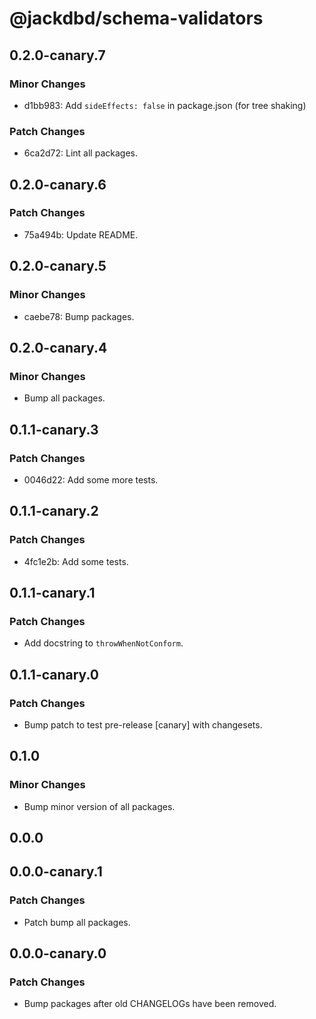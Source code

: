 # @jackdbd/schema-validators

## 0.2.0-canary.7

### Minor Changes

- d1bb983: Add `sideEffects: false` in package.json (for tree shaking)

### Patch Changes

- 6ca2d72: Lint all packages.

## 0.2.0-canary.6

### Patch Changes

- 75a494b: Update README.

## 0.2.0-canary.5

### Minor Changes

- caebe78: Bump packages.

## 0.2.0-canary.4

### Minor Changes

- Bump all packages.

## 0.1.1-canary.3

### Patch Changes

- 0046d22: Add some more tests.

## 0.1.1-canary.2

### Patch Changes

- 4fc1e2b: Add some tests.

## 0.1.1-canary.1

### Patch Changes

- Add docstring to `throwWhenNotConform`.

## 0.1.1-canary.0

### Patch Changes

- Bump patch to test pre-release [canary] with changesets.

## 0.1.0

### Minor Changes

- Bump minor version of all packages.

## 0.0.0

## 0.0.0-canary.1

### Patch Changes

- Patch bump all packages.

## 0.0.0-canary.0

### Patch Changes

- Bump packages after old CHANGELOGs have been removed.
